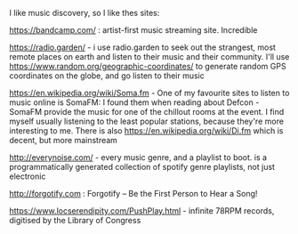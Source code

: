 I like music discovery, so I like thes sites:

https://bandcamp.com/ : artist-first music streaming site. Incredible

https://radio.garden/ - i use radio.garden to seek out the strangest, most remote places on earth and listen to their music and their community. I'll use https://www.random.org/geographic-coordinates/ to generate random GPS coordinates on the globe, and go listen to their music

https://en.wikipedia.org/wiki/Soma.fm - One of my favourite sites to listen to music online is SomaFM:  I found them when reading about Defcon - SomaFM provide the music for one of the chillout rooms at the event. I find myself usually listening to the least popular stations, because they're more interesting to me.  There is also https://en.wikipedia.org/wiki/Di.fm which is decent, but more
mainstream

http://everynoise.com/ - every music genre, and a playlist to boot. is a programmatically generated collection of spotify genre playlists, not just electronic

http://forgotify.com : Forgotify – Be the First Person to Hear a Song!

https://www.locserendipity.com/PushPlay.html - infinite 78RPM records, digitised by the Library of Congress